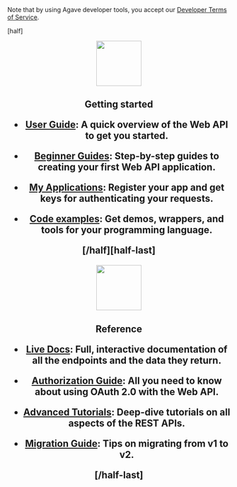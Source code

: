 <aside class="notice">Note that by using Agave developer tools, you accept our <a title="Terms of Service" href="/terms-of-service/">Developer Terms of Service</a>.</aside>

[half]
<p style="text-align: center;"><img class="aligncenter" src="/wp-content/themes/agave/images/getting-started.png" alt="" width="102" height="102" /></p>

<h2 style="text-align: center;">Getting started  
<div>
<ul>
	<li><strong><a title="REST API User Guide" href="http://agaveapi.co/documentation/user-guide/">User Guide</a></strong>: A quick overview of the Web API to get you started.</li>
</ul>
<ul>
	<li><strong><a title="Beginner’s Guides" href="http://agaveapi.co/documentation/beginners-guides/">Beginner Guides</a></strong>: Step-by-step guides to creating your first Web API application.</li>
</ul>
<ul>
	<li><strong><a title="Client Registration" href="http://agaveapi.co/documentation/tutorials/client-registration/">My Applications</a></strong>: Register your app and get keys for authenticating your requests.</li>
</ul>
<ul>
	<li><strong><a href="/code-examples/">Code examples</a></strong>: Get demos, wrappers, and tools for your programming language.</li>
</ul>
</div>
[/half][half-last]
<p style="text-align: center;"><img class="aligncenter" src="/wp-content/themes/agave/images/reference2.png" alt="" width="102" height="102" /></p>

<h2 id="reference" style="text-align: center;">Reference  
<div>
<ul>
	<li><strong><a title="Live Documentation" href="http://agaveapi.co/documentation/live-docs/">Live Docs</a></strong>: Full, interactive documentation of all the endpoints and the data they return.</li>
</ul>
<ul>
	<li><strong><a title="Authorization Guide" href="http://agaveapi.co/documentation/authorization/">Authorization Guide</a></strong>: All you need to know about using OAuth 2.0 with the Web API.</li>
</ul>
<ul>
	<li><strong><a title="Advanced Tutorials" href="http://agaveapi.co/documentation/tutorials/">Advanced Tutorials</a></strong>: Deep-dive tutorials on all aspects of the REST APIs.</li>
</ul>
<ul>
	<li><strong><a href="/migration-guide/">Migration Guide</a></strong>: Tips on migrating from v1 to v2.</li>
</ul>
</div>
[/half-last]